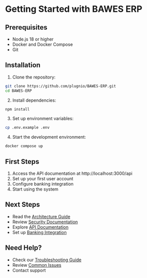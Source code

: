# Getting Started with BAWES ERP

## Prerequisites
- Node.js 18 or higher
- Docker and Docker Compose
- Git

## Installation

1. Clone the repository:
```bash
git clone https://github.com/plugnio/BAWES-ERP.git
cd BAWES-ERP
```

2. Install dependencies:
```bash
npm install
```

3. Set up environment variables:
```bash
cp .env.example .env
```

4. Start the development environment:
```bash
docker compose up
```

## First Steps

1. Access the API documentation at http://localhost:3000/api
2. Set up your first user account
3. Configure banking integration
4. Start using the system

## Next Steps

- Read the [Architecture Guide](./architecture.md)
- Review [Security Documentation](../security/README.md)
- Explore [API Documentation](../api/README.md)
- Set up [Banking Integration](../integrations/banking/README.md)

## Need Help?

- Check our [Troubleshooting Guide](../development/README.md#troubleshooting)
- Review [Common Issues](../development/README.md#common-issues)
- Contact support 